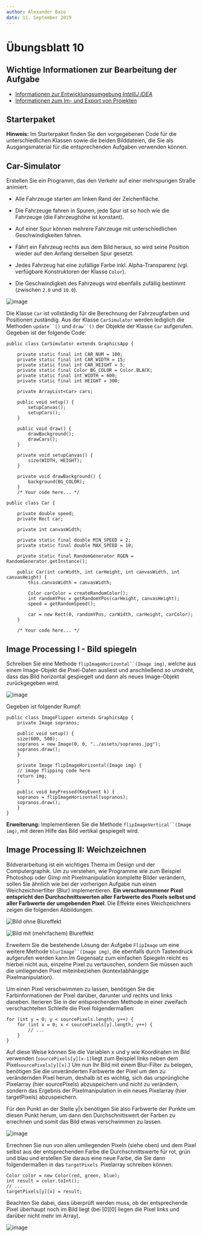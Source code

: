 ```yaml
---
author:	Alexander Bazo
date: 11. September 2019
---
```


# Übungsblatt 10

## Wichtige Informationen zur Bearbeitung der Aufgabe 

 - [Informationen zur Entwicklungsumgebung *IntelliJ IDEA*](https://regensburger-forscher.de/oop/tutorials/Entwicklungsumgebung)
 - [Informationen zum Im- und Export von Projekten](https://regensburger-forscher.de/oop/tutorials/Starterprojekte)

## Starterpaket

**Hinweis:** Im Starterpaket finden Sie den vorgegebenen Code für die
unterschiedlichen Klassen sowie die beiden Bilddateien, die Sie als
Ausgangsmaterial für die entsprechenden Aufgaben verwenden können.

## Car-Simulator

Erstellen Sie ein Programm, das den Verkehr auf einer mehrspurigen
Straße animiert:

-   Alle Fahrzeuge starten am linken Rand der Zeichenfläche.

-   Die Fahrzeuge fahren in Spuren, jede Spur ist so hoch wie die
    Fahrzeuge (die Fahrzeughöhe ist konstant).

-   Auf einer Spur können mehrere Fahrzeuge mit unterschiedlichen
    Geschwindigkeiten fahren.

-   Fährt ein Fahrzeug rechts aus dem Bild heraus, so wird seine
    Position wieder auf den Anfang derselben Spur gesetzt.

-   Jedes Fahrzeug hat eine zufällige Farbe inkl. Alpha-Transparenz
    (vgl. verfügbare Konstruktoren der Klasse `Color`).

-   Die Geschwindigkeit des Fahrzeugs wird ebenfalls zufällig bestimmt
    (zwischen `2.0` und `10.0`).

![image](img/09_cars.png)

Die Klasse `Car` ist vollständig für die Berechnung der Fahrzeugfarben
und Positionen zuständig. Aus der Klasse `CarSimulator` werden lediglich die Methoden `update``()` und `draw``()` der Objekte der Klasse `Car` aufgerufen. Gegeben ist der folgende Code:

    public class CarSimulator extends GraphicsApp {

        private static final int CAR_NUM = 100;
        private static final int CAR_WIDTH = 15;
        private static final int CAR_HEIGHT = 5;
        private static final Color BG_COLOR = Color.BLACK;
        private static final int WIDTH = 600;
        private static final int HEIGHT = 300;
        
        private ArrayList<Car> cars;
        
        public void setup() {
            setupCanvas();
            setupCars();
        }
        
        public void draw() {
            drawBackground();
            drawCars();
        }
        
        private void setupCanvas() {
            size(WIDTH, HEIGHT);
        }

        private void drawBackground() {
            background(BG_COLOR);
        }
        /* Your code here... */

    public class Car {
        
        private double speed;
        private Rect car;
        
        private int canvasWidth;
        
        private static final double MIN_SPEED = 2;
        private static final double MAX_SPEED = 10;
        
        private static final RandomGenerator RGEN = RandomGenerator.getInstance();
        
        public Car(int carWidth, int carHeight, int canvasWidth, int canvasHeight) {
            this.canvasWidth = canvasWidth;
            
            Color carColor = createRandomColor();
            int randomYPos = getRandomYPos(carHeight, canvasHeight);
            speed = getRandomSpeed();
            
            car = new Rect(0, randomYPos, carWidth, carHeight, carColor);
        }
        
        /* Your code here... */

## Image Processing I - Bild spiegeln

Schreiben Sie eine Methode `flipImageHorizontal``(Image img)`, welche
aus einem Image-Objekt die Pixel-Daten ausliest und anschließend so
umdreht, dass das Bild horizontal gespiegelt und dann als neues
Image-Objekt zurückgegeben wird.

![image](img/09_sopranos.png)

Gegeben ist folgender Rumpf:

    public class ImageFlipper extends GraphicsApp {
        private Image sopranos;
        
        public void setup() {
        size(600, 500);
        sopranos = new Image(0, 0, "../assets/sopranos.jpg");
        sopranos.draw();
        }
        
        private Image flipImageHorizontal(Image img) {
        // image flipping code here
        return img;
        }

        public void keyPressed(KeyEvent k) {
        sopranos = flipImageHorizontal(sopranos);
        sopranos.draw();
        }
    }

**Erweiterung:** Implementieren Sie die Methode
`flipImageVertical``(Image img)`, mit deren Hilfe das Bild vertikal
gespiegelt wird.

## Image Processing II: Weichzeichnen

Bildverarbeitung ist ein wichtiges Thema im Design und der
Computergraphik. Um zu verstehen, wie Programme wie zum Beispiel
Photoshop oder Gimp mit Pixelmanipulation komplette Bilder verändern,
sollen Sie ähnlich wie bei der vorherigen Aufgabe nun einen
Weichzeichnerfilter (Blur) implementieren. **Ein verschwommener Pixel
entspricht den Durchschnittswerten aller Farbwerte des Pixels selbst und aller Farbwerte der umgebenden Pixel**. Die Effekte eines Weichzeichners zeigen die folgenden Abbildungen.

![Bild ohne Blureffekt](img/10_the_office_orig.png)

![Bild mit (mehrfachem) Blureffekt](img/10_the_office_blur.png)

Erweitern Sie die bestehende Lösung der Aufgabe `FlipImage` um eine
weitere Methode `blurImage``(Image img)`, die ebenfalls durch Tastendruck aufgerufen werden kann.Im Gegensatz zum einfachen Spiegeln reicht es hierbei nicht aus, einzelne Pixel zu vertauschen, sondern Sie müssen auch die umliegenden Pixel miteinbeziehen (kontextabhängige Pixelmanipulation).

Um einen Pixel verschwimmen zu lassen, benötigen Sie die
Farbinformationen der Pixel darüber, darunter und rechts und links
daneben. Iterieren Sie in der entsprechenden Methode in einer zweifach
verschachtelten Schleife die Pixel folgendermaßen:

    for (int y = 0; y < sourcePixels.length; y++) {
        for (int x = 0; x < sourcePixels[y].length; y++) {
            // ...
        }
    }

Auf diese Weise können Sie die Variablen x und y wie Koordinaten im Bild verwenden (`sourcePixels[y][x-1]`liegt zum Beispiel links neben dem Pixel`sourcePixels[y][x]`.) Um nun Ihr Bild mit einem Blur-Filter zu belegen, benötigen Sie die unveränderten Farbwerte der Pixel um den zu verändernden Pixel herum, deshalb ist es wichtig, sich das ursprüngliche Pixelarray (hier sourcePixels) abzuspeichern und nicht zu verändern, sondern das Ergebnis der Pixelmanipulation in ein neues Pixelarray (hier targetPixels) abzuspeichern.

Für den Punkt an der Stelle y\|x benötigen Sie also Farbwerte der Punkte um diesen Punkt herum, um dann den Durchschnittswert der Farben zu errechnen und somit das Bild etwas verschwimmen zu lassen.

![image](img/10_blur.png)

Errechnen Sie nun von allen umliegenden Pixeln (siehe oben) und dem
Pixel selbst aus der entsprechenden Farbe die Durchschnittswerte für
rot, grün und blau und erstellen Sie daraus eine neue Farbe, die Sie
dann folgendermaßen in das `targetPixels `Pixelarray schreiben können:

    Color color = new Color(red, green, blue);
    int result = color.toInt();
    // ...
    targetPixels[y][x] = result;

Beachten Sie dabei, dass überprüft werden muss, ob der entsprechende
Pixel überhaupt noch im Bild liegt (bei \[0\]\[0\] liegen die Pixel
links und darüber nicht mehr im Array).

![image](img/10_blur2.png)
